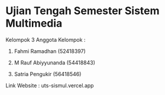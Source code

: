 # Ujian Tengah Semester Sistem Multimedia

Kelompok 3 Anggota Kelompok :

1. Fahmi Ramadhan (52418397)

2. M Rauf Abiyyunanda (54418843)

3. Satria Pengukir (56418546)

Link Website : uts-sismul.vercel.app
